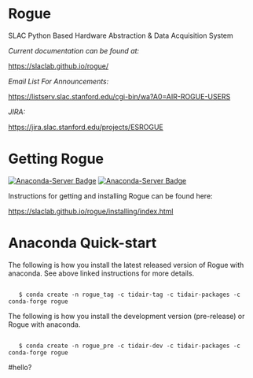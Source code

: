 
# Rogue
SLAC Python Based Hardware Abstraction &amp; Data Acquisition System

*Current documentation can be found at:*

   https://slaclab.github.io/rogue/

*Email List For Announcements:*

   https://listserv.slac.stanford.edu/cgi-bin/wa?A0=AIR-ROGUE-USERS

*JIRA:*

   https://jira.slac.stanford.edu/projects/ESROGUE

# Getting Rogue

[![Anaconda-Server Badge](https://anaconda.org/tidair-tag/rogue/badges/version.svg)](https://anaconda.org/tidair-tag/rogue) [![Anaconda-Server Badge](https://anaconda.org/tidair-tag/rogue/badges/platforms.svg)](https://anaconda.org/tidair-tag/rogue)

Instructions for getting and installing Rogue can be found here:

https://slaclab.github.io/rogue/installing/index.html

# Anaconda Quick-start

The following is how you install the latest released version of Rogue with anaconda. See above linked instructions for more details.

```

   $ conda create -n rogue_tag -c tidair-tag -c tidair-packages -c conda-forge rogue

```

The following is how you install the development version (pre-release) or Rogue with anaconda.

```

   $ conda create -n rogue_pre -c tidair-dev -c tidair-packages -c conda-forge rogue

```

#hello?
